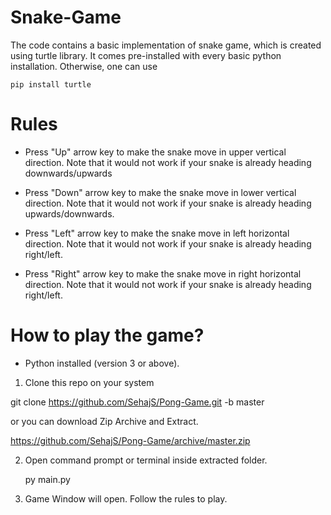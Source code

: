 # Snake-Game
The code contains a basic implementation of snake game, which is created using turtle library. It comes pre-installed with every basic python installation. Otherwise, one can use

    pip install turtle

# Rules

- Press "Up" arrow key to make the snake move in upper vertical direction. Note that it would not work if your snake is already heading downwards/upwards

- Press "Down" arrow key to make the snake move in lower vertical direction. Note that it would not work if your snake is already heading upwards/downwards.

- Press "Left" arrow key to make the snake move in left horizontal direction. Note that it would not work if your snake is already heading right/left.

- Press "Right" arrow key to make the snake move in right horizontal direction. Note that it would not work if your snake is already heading right/left.

# How to play the game?

- Python installed (version 3 or above).

1. Clone this repo on your system

git clone https://github.com/SehajS/Pong-Game.git -b master

or you can download Zip Archive and Extract.

https://github.com/SehajS/Pong-Game/archive/master.zip

2. Open command prompt or terminal inside extracted folder.

   py main.py

3. Game Window will open. Follow the rules to play.